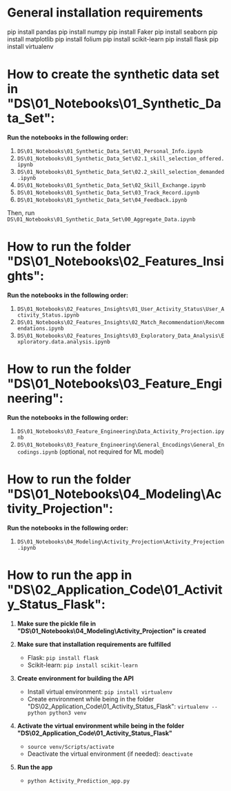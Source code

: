 # General installation requirements

pip install pandas
pip install numpy
pip install Faker
pip install seaborn
pip install matplotlib
pip install folium
pip install scikit-learn
pip install flask
pip install virtualenv

# How to create the synthetic data set in "DS\01_Notebooks\01_Synthetic_Data_Set":

**Run the notebooks in the following order:**

1. `DS\01_Notebooks\01_Synthetic_Data_Set\01_Personal_Info.ipynb`
2. `DS\01_Notebooks\01_Synthetic_Data_Set\02.1_skill_selection_offered.ipynb`
3. `DS\01_Notebooks\01_Synthetic_Data_Set\02.2_skill_selection_demanded.ipynb`
4. `DS\01_Notebooks\01_Synthetic_Data_Set\02_Skill_Exchange.ipynb`
5. `DS\01_Notebooks\01_Synthetic_Data_Set\03_Track_Record.ipynb`
6. `DS\01_Notebooks\01_Synthetic_Data_Set\04_Feedback.ipynb`

Then, run `DS\01_Notebooks\01_Synthetic_Data_Set\00_Aggregate_Data.ipynb`


# How to run the folder "DS\01_Notebooks\02_Features_Insights":

**Run the notebooks in the following order:**

1. `DS\01_Notebooks\02_Features_Insights\01_User_Activity_Status\User_Activity_Status.ipynb`
2. `DS\01_Notebooks\02_Features_Insights\02_Match_Recommendation\Recommendations.ipynb`
3. `DS\01_Notebooks\02_Features_Insights\03_Exploratory_Data_Analysis\Exploratory.data.analysis.ipynb`


# How to run the folder "DS\01_Notebooks\03_Feature_Engineering":

**Run the notebooks in the following order:**

1. `DS\01_Notebooks\03_Feature_Engineering\Data_Activity_Projection.ipynb`
2. `DS\01_Notebooks\03_Feature_Engineering\General_Encodings\General_Encodings.ipynb` (optional, not required for ML model)


# How to run the folder "DS\01_Notebooks\04_Modeling\Activity_Projection":

**Run the notebooks in the following order:**

1. `DS\01_Notebooks\04_Modeling\Activity_Projection\Activity_Projection.ipynb`


# How to run the app in "DS\02_Application_Code\01_Activity_Status_Flask":

1. **Make sure the pickle file in "DS\01_Notebooks\04_Modeling\Activity_Projection" is created**

2. **Make sure that installation requirements are fulfilled**
    - Flask: `pip install flask`
    - Scikit-learn: `pip install scikit-learn`

3. **Create environment for building the API**
    - Install virtual environment: `pip install virtualenv`
    - Create environment while being in the folder "DS\02_Application_Code\01_Activity_Status_Flask": `virtualenv --python python3 venv`

4. **Activate the virtual environment while being in the folder "DS\02_Application_Code\01_Activity_Status_Flask"**
    - `source venv/Scripts/activate`
    - Deactivate the virtual environment (if needed): `deactivate`

5. **Run the app**
    - `python Activity_Prediction_app.py`